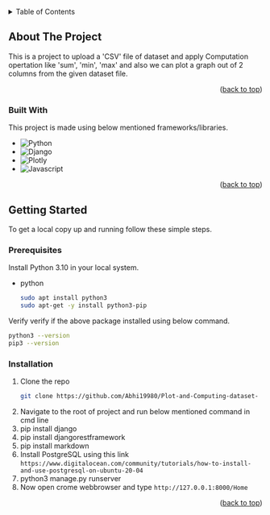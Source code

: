 <!-- Improved compatibility of back to top link: See: https://github.com/othneildrew/Best-README-Template/pull/73 -->
<a name="readme-top"></a>
<!--
*** Thanks for checking out the Best-README-Template. If you have a suggestion
*** that would make this better, please fork the repo and create a pull request
*** or simply open an issue with the tag "enhancement".
*** Don't forget to give the project a star!
*** Thanks again! Now go create something AMAZING! :D
-->



<!-- PROJECT SHIELDS -->
<!--
*** I'm using markdown "reference style" links for readability.
*** Reference links are enclosed in brackets [ ] instead of parentheses ( ).
*** See the bottom of this document for the declaration of the reference variables
*** for contributors-url, forks-url, etc. This is an optional, concise syntax you may use.
*** https://www.markdownguide.org/basic-syntax/#reference-style-links
-->


<!-- TABLE OF CONTENTS -->
<details>
  <summary>Table of Contents</summary>
  <ol>
    <li>
      <a href="#about-the-project">About The Project</a>
      <ul>
        <li><a href="#built-with">Built With</a></li>
      </ul>
    </li>
    <li>
      <a href="#getting-started">Getting Started</a>
      <ul>
        <li><a href="#prerequisites">Prerequisites</a></li>
        <li><a href="#installation">Installation</a></li>
      </ul>
    </li>
  </ol>
</details>



<!-- ABOUT THE PROJECT -->
## About The Project

This is a project to upload a 'CSV' file of dataset and apply Computation opertation like 'sum', 'min', 'max' and also we can plot a graph out of 2 columns from the given dataset file.

<p align="right">(<a href="#readme-top">back to top</a>)</p>



### Built With

This project is made using below mentioned frameworks/libraries. 

* ![Python][Python]
* ![Django][Django]
* ![Plotly][Plotly]
* ![Javascript][javascript]

<p align="right">(<a href="#readme-top">back to top</a>)</p>


<!-- GETTING STARTED -->
## Getting Started

To get a local copy up and running follow these simple steps.

### Prerequisites

Install Python 3.10 in your local system.
* python
  ```sh
  sudo apt install python3
  sudo apt-get -y install python3-pip
  ```


Verify
verify if the above package installed using below command.
  ```sh
  python3 --version
  pip3 --version
  ```

### Installation

1. Clone the repo
   ```sh
   git clone https://github.com/Abhi19980/Plot-and-Computing-dataset-
   ```
2. Navigate to the root of project and run below mentioned command in cmd line
3. pip install django
4. pip install djangorestframework
5. pip install markdown
6. Install PostgreSQL using this link `https://www.digitalocean.com/community/tutorials/how-to-install-and-use-postgresql-on-ubuntu-20-04`   
6. python3 manage.py runserver
7. Now open crome webbrowser and type `http://127.0.0.1:8000/Home`


<p align="right">(<a href="#readme-top">back to top</a>)</p>


<!-- MARKDOWN LINKS & IMAGES -->
<!-- https://www.markdownguide.org/basic-syntax/#reference-style-links -->
[Python]: https://img.shields.io/badge/python-3670A0?style=for-the-badge&logo=python&logoColor=ffdd54
[Django]: https://img.shields.io/badge/django-3670A0?style=for-the-badge&logo=django&logoColor=61DAFB
[Plotly]: https://img.shields.io/badge/plotly-3670A0?style=for-the-badge&logo=plotly&logoColor=4FC08D
[Javascript]: https://img.shields.io/badge/javascript-3670A0?style=for-the-badge&logo=javascript&logoColor=white